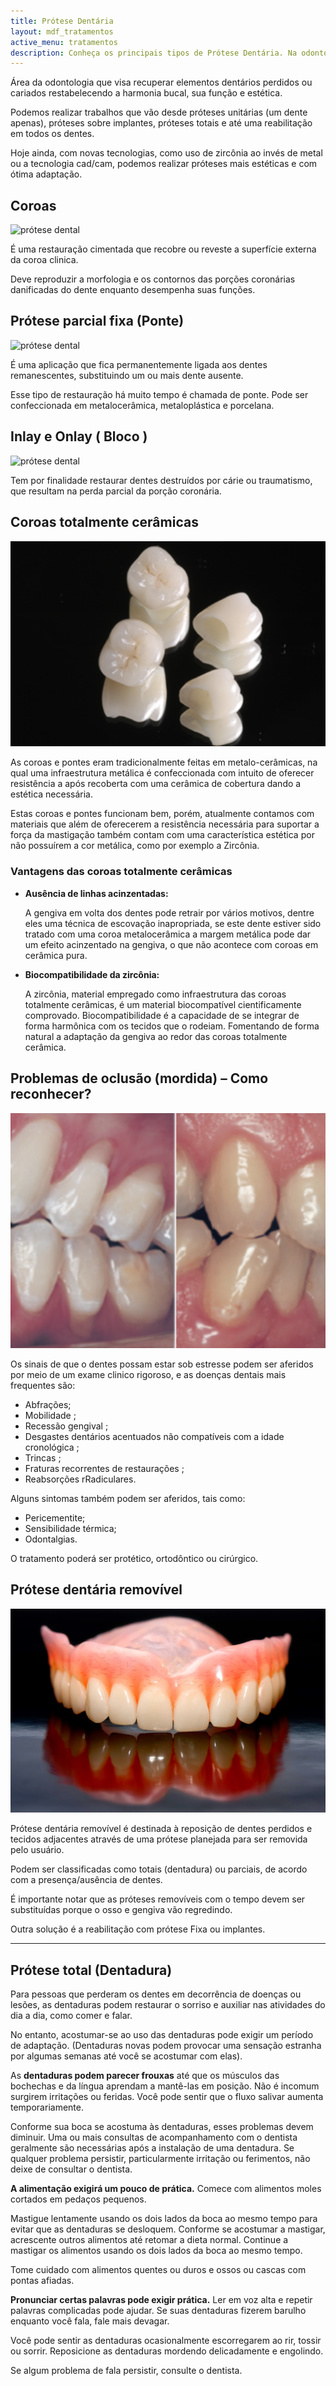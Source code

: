 ```yaml
---
title: Prótese Dentária 
layout: mdf_tratamentos
active_menu: tratamentos
description: Conheça os principais tipos de Prótese Dentária. Na odontologia podemos realizar próteses fixas como as coroas e blocos. Também existem as removíveis.
---
```


Área da odontologia que visa recuperar elementos dentários perdidos ou cariados restabelecendo a harmonia bucal, sua função e estética. 

Podemos realizar trabalhos que vão desde próteses unitárias (um dente apenas), próteses sobre implantes, próteses totais e até uma reabilitação em todos os dentes. 

Hoje ainda, com novas tecnologias, como uso de zircônia ao invés de metal ou a tecnologia cad/cam, podemos realizar próteses mais estéticas e com ótima adaptação.

## Coroas

![prótese dental](Captura-de-tela-2013-07-28-às-11.56.23.png)

É uma restauração cimentada que recobre ou reveste a superfície externa da coroa clinica. 

Deve reproduzir a morfologia e os contornos das porções coronárias danificadas do dente enquanto desempenha suas funções.

## Prótese parcial fixa (Ponte)

![prótese dental](Captura-de-tela-2013-07-28-às-11.57.23.png)

É uma aplicação que fica permanentemente ligada aos dentes remanescentes, substituindo um ou mais dente ausente. 

Esse tipo de restauração há muito tempo é chamada de ponte. Pode ser confeccionada em metalocerâmica, metaloplástica e porcelana.

## Inlay e Onlay ( Bloco )

![prótese dental](Captura-de-tela-2013-07-28-às-11.57.58.png)

Tem por finalidade restaurar dentes destruídos por cárie ou traumatismo, que resultam na perda parcial da porção coronária.

## Coroas totalmente cerâmicas

![Coroa Ceramica](Coroas-Ceramica.png)

As coroas e pontes eram tradicionalmente feitas em metalo-cerâmicas, na qual uma infraestrutura metálica é confeccionada com intuito de oferecer resistência a após recoberta com uma cerâmica de cobertura dando a estética necessária.

Estas coroas e pontes funcionam bem, porém, atualmente contamos com materiais que além de oferecerem a resistência necessária para suportar a força da mastigação também contam com uma característica estética por não possuírem a cor metálica, como por exemplo a Zircônia.

### Vantagens das coroas totalmente cerâmicas

*   **Ausência de linhas acinzentadas:**  

    A gengiva em volta dos dentes pode retrair por vários motivos, dentre eles uma técnica de escovação inapropriada, se este dente estiver sido tratado com uma coroa metalocerâmica a margem metálica pode dar um efeito acinzentado na gengiva, o que não acontece com coroas em cerâmica pura.

*   **Biocompatibilidade da zircônia:**  

    A zircônia, material empregado como infraestrutura das coroas totalmente cerâmicas, é um material biocompatível cientificamente comprovado. Biocompatibilidade é a capacidade de se integrar de forma harmônica com os tecidos que o rodeiam. Fomentando de forma natural a adaptação da gengiva ao redor das coroas totalmente cerâmica.

## Problemas de oclusão (mordida) – Como reconhecer?

![Má Oclusão](Má-oclusão.png)

Os sinais de que o dentes possam estar sob estresse podem ser aferidos por meio de um exame clinico rigoroso, e as doenças dentais mais frequentes são: 
* Abfrações; 
* Mobilidade ; 
* Recessão gengival ;
* Desgastes dentários acentuados não compatíveis com a idade cronológica ;
* Trincas ;
* Fraturas recorrentes de restaurações ;
* Reabsorções rRadiculares.

Alguns sintomas também podem ser aferidos, tais como: 
* Pericementite; 
* Sensibilidade térmica; 
* Odontalgias. 

O tratamento poderá ser protético, ortodôntico ou cirúrgico.

## Prótese dentária removível

![Dentadura - Prótese Total](dentadura-vista-frontal.jpg)

Prótese dentária removível é destinada à reposição de dentes perdidos e tecidos adjacentes através de uma prótese planejada para ser removida pelo usuário.

Podem ser classificadas como totais (dentadura) ou parciais, de acordo com a presença/ausência de dentes. 

É importante notar que as próteses removíveis com o tempo devem ser substituídas porque o osso e gengiva vão regredindo. 

Outra solução é a reabilitação com prótese Fixa ou implantes.

---

## Prótese total (Dentadura)

Para pessoas que perderam os dentes em decorrência de doenças ou lesões, as dentaduras podem restaurar o sorriso e auxiliar nas atividades do dia a dia, como comer e falar. 

No entanto, acostumar-se ao uso das dentaduras pode exigir um período de adaptação. (Dentaduras novas podem provocar uma sensação estranha por algumas semanas até você se acostumar com elas).

As **dentaduras podem parecer frouxas** até que os músculos das bochechas e da língua aprendam a mantê-las em posição. Não é incomum surgirem irritações ou feridas. Você pode sentir que o fluxo salivar aumenta temporariamente. 

Conforme sua boca se acostuma às dentaduras, esses problemas devem diminuir. Uma ou mais consultas de acompanhamento com o dentista geralmente são necessárias após a instalação de uma dentadura. Se qualquer problema persistir, particularmente irritação ou ferimentos, não deixe de consultar o dentista.

**A alimentação exigirá um pouco de prática.** Comece com alimentos moles cortados em pedaços pequenos. 

Mastigue lentamente usando os dois lados da boca ao mesmo tempo para evitar que as dentaduras se desloquem. Conforme se acostumar a mastigar, acrescente outros alimentos até retomar a dieta normal. Continue a mastigar os alimentos usando os dois lados da boca ao mesmo tempo.

Tome cuidado com alimentos quentes ou duros e ossos ou cascas com pontas afiadas.

**Pronunciar certas palavras pode exigir prática.** Ler em voz alta e repetir palavras complicadas pode ajudar. Se suas dentaduras fizerem barulho enquanto você fala, fale mais devagar. 

Você pode sentir as dentaduras ocasionalmente escorregarem ao rir, tossir ou sorrir. Reposicione as dentaduras mordendo delicadamente e engolindo. 

Se algum problema de fala persistir, consulte o dentista.